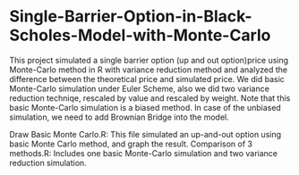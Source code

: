 # Single-Barrier-Option-in-Black-Scholes-Model-with-Monte-Carlo
  This project simulated a single barrier option (up and out option)price using Monte-Carlo method in R with variance reduction method and analyzed the difference between the theoretical price and simulated price.
  We did basic Monte-Carlo simulation under Euler Scheme, also we did two variance reduction techniqe, rescaled by value and rescaled by weight.
  Note that this basic Monte-Carlo simulation is a biased method. In case of the unbiased simulation, we need to add Brownian Bridge into the model.

Draw Basic Monte Carlo.R: This file simulated an up-and-out option using basic Monte Carlo method, and graph the result.
Comparison of 3 methods.R: Includes one basic Monte-Carlo simulation and two variance reduction simulation.
